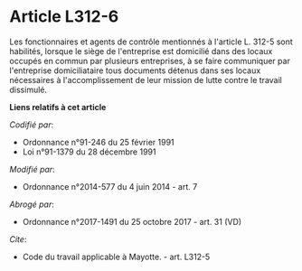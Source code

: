# Article L312-6

Les fonctionnaires et agents de contrôle mentionnés à l'article L. 312-5 sont habilités, lorsque le siège de l'entreprise est
domicilié dans des locaux occupés en commun par plusieurs entreprises, à se faire communiquer par l'entreprise domiciliataire
tous documents détenus dans ses locaux nécessaires à l'accomplissement de leur mission de lutte contre le travail dissimulé.

**Liens relatifs à cet article**

_Codifié par_:

  - Ordonnance n°91-246 du 25 février 1991
  - Loi n°91-1379 du 28 décembre 1991

_Modifié par_:

  - Ordonnance n°2014-577 du 4 juin 2014 - art. 7

_Abrogé par_:

  - Ordonnance n°2017-1491 du 25 octobre 2017 - art. 31 (VD)

_Cite_:

  - Code du travail applicable à Mayotte. - art. L312-5
